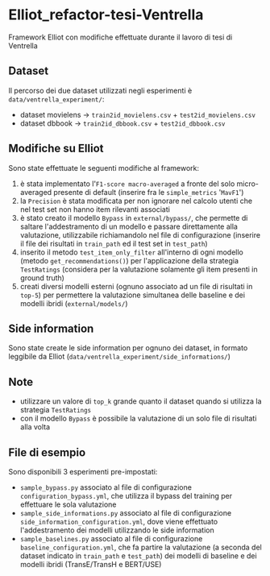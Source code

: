 # Elliot_refactor-tesi-Ventrella
Framework Elliot con modifiche effettuate durante il lavoro di tesi di Ventrella

## Dataset
Il percorso dei due dataset utilizzati negli esperimenti è ```data/ventrella_experiment/```:
  - dataset movielens -> ```train2id_movielens.csv``` + ```test2id_movielens.csv```
  - dataset dbbook    -> ```train2id_dbbook.csv``` + ```test2id_dbbook.csv```

## Modifiche su Elliot
Sono state effettuate le seguenti modifiche al framework:
  1. è stata implementato l'```F1-score macro-averaged``` a fronte del solo micro-averaged presente di default (inserire fra le ```simple_metrics``` '```MavF1```')
  2. la ```Precision``` è stata modificata per non ignorare nel calcolo utenti che nel test set non hanno item rilevanti associati
  3. è stato creato il modello ```Bypass``` in ```external/bypass/```, che permette di saltare l'addestramento di un modello e passare direttamente alla valutazione, utilizzabile richiamandolo nel file di configurazione (inserire il file dei risultati in ```train_path``` ed il test set in ```test_path```)
  4. inserito il metodo ```test_item_only_filter``` all'interno di ogni modello (metodo ```get_recommendations()```) per l'applicazione della strategia ```TestRatings``` (considera per la valutazione solamente gli item presenti in ground truth)
  5. creati diversi modelli esterni (ognuno associato ad un file di risultati in ```top-5```) per permettere la valutazione simultanea delle baseline e dei modelli ibridi (```external/models/```)

## Side information
Sono state create le side information per ognuno dei dataset, in formato leggibile da Elliot (```data/ventrella_experiment/side_informations/```)

## Note
  - utilizzare un valore di ```top_k``` grande quanto il dataset quando si utilizza la strategia ```TestRatings```
  - con il modello ```Bypass``` è possibile la valutazione di un solo file di risultati alla volta

## File di esempio
Sono disponibili 3 esperimenti pre-impostati:
  - ```sample_bypass.py``` associato al file di configurazione ```configuration_bypass.yml```, che utilizza il bypass del training per effettuare le sola valutazione
  - ```sample_side_informations.py``` associato al file di configurazione ```side_information_configuration.yml```, dove viene effettuato l'addestramento dei modelli utilizzando le side information
  - ```sample_baselines.py``` associato al file di configurazione ```baseline_configuration.yml```, che fa partire la valutazione (a seconda del dataset indicato in ```train_path``` e ```test_path```) dei modelli di baseline e dei modelli ibridi (TransE/TransH e BERT/USE)
